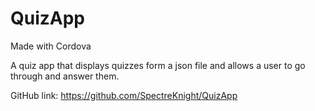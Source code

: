 # QuizApp
Made with Cordova

A quiz app that displays quizzes form a json file and allows a user to go through and answer them.

GitHub link:
https://github.com/SpectreKnight/QuizApp
